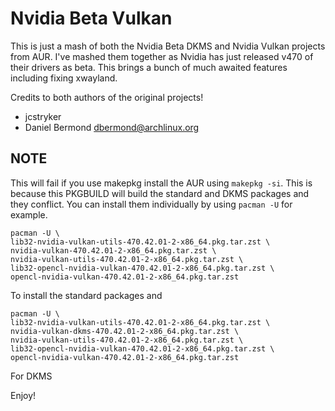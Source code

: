 Nvidia Beta Vulkan
==================

This is just a mash of both the Nvidia Beta DKMS and Nvidia Vulkan projects from AUR. I've mashed them together as Nvidia has just released v470 of their drivers as beta. This brings a bunch of much awaited features including fixing xwayland. 

Credits to both authors of the original projects!

* jcstryker <public at jasonstryker dot com>
* Daniel Bermond <dbermond@archlinux.org>

NOTE
----

This will fail if you use makepkg install the AUR using ``makepkg -si``. This is because this PKGBUILD will build the standard and DKMS packages and they conflict. You can install them individually by using ``pacman -U`` for example.

```
pacman -U \
lib32-nvidia-vulkan-utils-470.42.01-2-x86_64.pkg.tar.zst \
nvidia-vulkan-470.42.01-2-x86_64.pkg.tar.zst \
nvidia-vulkan-utils-470.42.01-2-x86_64.pkg.tar.zst \
lib32-opencl-nvidia-vulkan-470.42.01-2-x86_64.pkg.tar.zst \
opencl-nvidia-vulkan-470.42.01-2-x86_64.pkg.tar.zst
```

To install the standard packages and 

```
pacman -U \
lib32-nvidia-vulkan-utils-470.42.01-2-x86_64.pkg.tar.zst \
nvidia-vulkan-dkms-470.42.01-2-x86_64.pkg.tar.zst \
nvidia-vulkan-utils-470.42.01-2-x86_64.pkg.tar.zst \
lib32-opencl-nvidia-vulkan-470.42.01-2-x86_64.pkg.tar.zst \
opencl-nvidia-vulkan-470.42.01-2-x86_64.pkg.tar.zst
```

For DKMS

Enjoy!